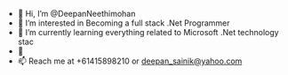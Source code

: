 - 👋 Hi, I’m @DeepanNeethimohan
- 👀 I’m interested in Becoming a full stack .Net Programmer
- 🌱 I’m currently learning everything related to Microsoft .Net technology stac
- 💞️ 
- 📫 Reach me at +61415898210 or deepan_sainik@yahoo.com

<!---
DeepanNeethimohan/DeepanNeethimohan is a ✨ special ✨ repository because its `README.md` (this file) appears on your GitHub profile.
You can click the Preview link to take a look at your changes.
--->
